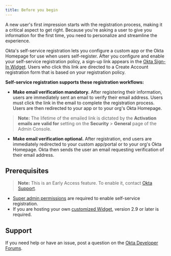 ```yaml
---
title: Before you begin
---
```


A new user's first impression starts with the registration process, making it a critical aspect to get right. Because you're asking a user to give you information for the first time, you need to personalize and streamline the experience.

Okta's self-service registration lets you configure a custom app or the Okta Homepage for use when users self-register. After you configure and enable your self-service registration policy, a sign-up link appears in the [Okta Sign-In Widget](/code/javascript/okta_sign-in_widget/). Users who click this link are directed to a Create Account registration form that is based on your registration policy.

**Self-service registration supports these registration workflows:**

* **Make email verification mandatory.** After registering their information, users are immediately sent an email to verify their email address. Users must click the link in the email to complete the registration process. Users are then redirected to your app or to your org's Okta Homepage.

> **Note:** The lifetime of the emailed link is dictated by the **Activation emails are valid for** setting on the **Security** > **General** page of the Admin Console.

* **Make email verification optional.** After registration, end users are immediately redirected to your custom app/portal or to your org's Okta Homepage. Okta then sends the user an email requesting verification of their email address.

## Prerequisites

> **Note:** This is an Early Access feature. To enable it, contact [Okta Support](https://support.okta.com/help/s/?_ga=2.17747641.1660906902.1597076228-1076744453.1575496867).

* [Super admin permissions](https://help.okta.com/en/prod/okta_help_CSH.htm#ext_superadmin) are required to enable self-service registration.
* If you are hosting your own [customized Widget](https://developer.okta.com/code/javascript/okta_sign-in_widget/), version 2.9 or later is required.

## Support

If you need help or have an issue, post a question on the [Okta Developer Forums](https://devforum.okta.com).

<NextSectionLink/>
